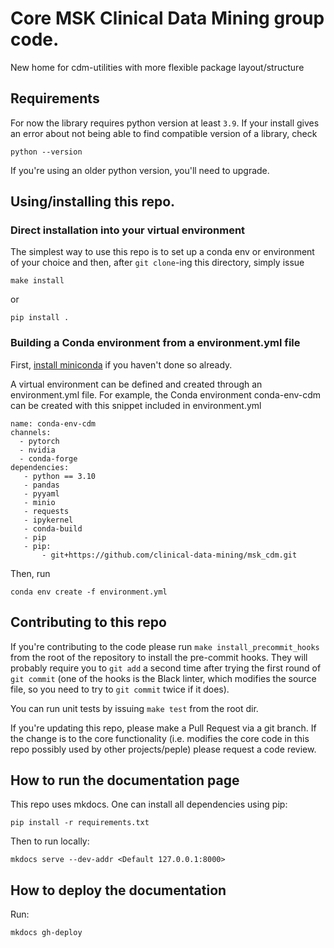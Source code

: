 # Core MSK Clinical Data Mining group code.

New home for cdm-utilities with more flexible package layout/structure


## Requirements

For now the library requires python version at least `3.9`. If your install gives an
error about not being able to find compatible version of a library, check
```
python --version
```
If you're using an older python version, you'll need to upgrade.

## Using/installing this repo.
### Direct installation into your virtual environment
The simplest way to use this repo is to set up a conda env or environment of your choice
and then, after `git clone`-ing this directory, simply issue
```
make install
```
or
```
pip install .
```

### Building a Conda environment from a environment.yml file
First, [install miniconda](https://docs.anaconda.com/miniconda/miniconda-install/) if you haven't done so already.  

A virtual environment can be defined and created through an environment.yml file. For example, the Conda environment conda-env-cdm can be created with this snippet included in environment.yml

```
name: conda-env-cdm
channels:
  - pytorch
  - nvidia
  - conda-forge
dependencies:
   - python == 3.10
   - pandas
   - pyyaml
   - minio
   - requests
   - ipykernel
   - conda-build
   - pip
   - pip: 
       - git+https://github.com/clinical-data-mining/msk_cdm.git
```

Then, run
```
conda env create -f environment.yml
```




## Contributing to this repo

If you're contributing to the code please run `make install_precommit_hooks` from the
root of the repository to install the pre-commit hooks. They will probably require you
to `git add` a second time after trying the first round of `git commit` (one of the
hooks is the Black linter, which modifies the source file, so you need to try to
`git commit` twice if it does).

You can run unit tests by issuing `make test` from the root dir.

If you're updating this repo, please make a Pull Request via a git branch. If the change
is to the core functionality (i.e. modifies the core code in this repo possibly used
by other projects/peple) please request a code review.


## How to run the documentation page
This repo uses mkdocs. One can install all dependencies using pip:

```
pip install -r requirements.txt
```

Then to run locally:
```
mkdocs serve --dev-addr <Default 127.0.0.1:8000>
```

## How to deploy the documentation
Run:

```
mkdocs gh-deploy
```